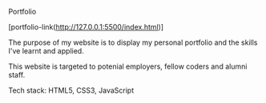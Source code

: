 
Portfolio


[portfolio-link(http://127.0.0.1:5500/index.html)]

The purpose of my website is to display my personal portfolio and the skills I've learnt and applied.

This website is targeted to potenial employers, fellow coders and alumni staff.

Tech stack:
HTML5, CSS3, JavaScript

